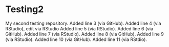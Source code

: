 # Testing2
My second testing repository. 
Added line 3 (via GitHub). 
Added line 4 (via RStudio), edit via RStudio
Added line 5 (via RStudio).
Added line 6 (via GitHub). 
Added line 7 (via RStudio).
Added line 8 (via GitHub). 
Added line 9 (via RStudio).
Added line 10 (via GitHub). 
Added line 11 (via RStdio). 